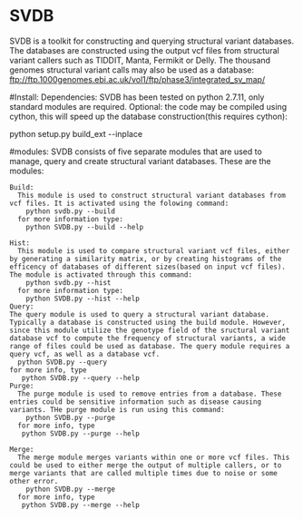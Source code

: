 # SVDB
SVDB is a toolkit for constructing and querying structural variant databases. The databases are constructed using the output vcf files from structural variant callers such as TIDDIT, Manta, Fermikit or Delly.
The thousand genomes structural variant calls may also be used as a database:
ftp://ftp.1000genomes.ebi.ac.uk/vol1/ftp/phase3/integrated_sv_map/

#Install:
Dependencies: SVDB has been tested on python 2.7.11, only standard modules are required.
Optional: the code may be compiled using cython, this will speed up the database construction(this requires cython):

python setup.py build_ext --inplace

#modules:
SVDB consists of five separate modules that are used to manage, query and create structural variant databases. These are the modules:

    Build:
      This module is used to construct structural variant databases from vcf files. It is activated using the folowing command:
        python svdb.py --build
      for more information type:
        python SVDB.py --build --help
        
    Hist:
      This module is used to compare structural variant vcf files, either by generating a similarity matrix, or by creating histograms of the efficency of databases of different sizes(based on input vcf files). The module is activated through this command:
        python svdb.py --hist
      for more information type:
        python SVDB.py --hist --help
    Query:
    The query module is used to query a structural variant database. Typically a database is constructed using the build module. However, since this module utilize the genotype field of the sructural variant database vcf to compute the frequency of structural variants, a wide range of files could be used as database. The query module requires a query vcf, as well as a database vcf.
      python SVDB.py --query
    for more info, type
       python SVDB.py --query --help
    Purge:
      The purge module is used to remove entries from a database. These entries could be sensitive information such as disease causing variants. THe purge module is run using this command:
        python SVDB.py --purge
      for more info, type
       python SVDB.py --purge --help
       
    Merge:
      The merge module merges variants within one or more vcf files. This could be used to either merge the output of multiple callers, or to merge variants that are called multiple times due to noise or some other error.
        python SVDB.py --merge
      for more info, type
       python SVDB.py --merge --help

